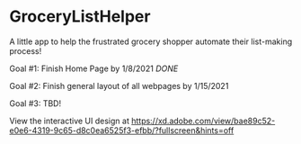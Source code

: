 # GroceryListHelper
A little app to help the frustrated grocery shopper automate their list-making process!

Goal #1: Finish Home Page by 1/8/2021 *DONE*

Goal #2: Finish general layout of all webpages by 1/15/2021

Goal #3: TBD!

View the interactive UI design at https://xd.adobe.com/view/bae89c52-e0e6-4319-9c65-d8c0ea6525f3-efbb/?fullscreen&hints=off
